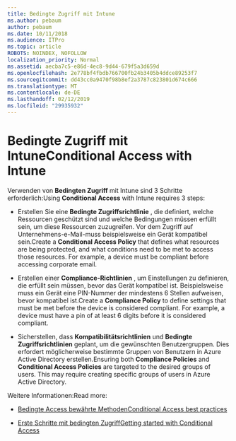 ```yaml
---
title: Bedingte Zugriff mit Intune
ms.author: pebaum
author: pebaum
ms.date: 10/11/2018
ms.audience: ITPro
ms.topic: article
ROBOTS: NOINDEX, NOFOLLOW
localization_priority: Normal
ms.assetid: aecba7c5-e86d-4ec8-9d44-679f5a3d659d
ms.openlocfilehash: 2e778bf4fbdb766700fb24b3405b4ddce89253f7
ms.sourcegitcommit: dd43cc0a9470f98b8ef2a3787c823801d674c666
ms.translationtype: MT
ms.contentlocale: de-DE
ms.lasthandoff: 02/12/2019
ms.locfileid: "29935932"
---
```

# <a name="conditional-access-with-intune"></a><span data-ttu-id="d36dd-102">Bedingte Zugriff mit Intune</span><span class="sxs-lookup"><span data-stu-id="d36dd-102">Conditional Access with Intune</span></span>

<span data-ttu-id="d36dd-103">Verwenden von **Bedingten Zugriff** mit Intune sind 3 Schritte erforderlich:</span><span class="sxs-lookup"><span data-stu-id="d36dd-103">Using **Conditional Access** with Intune requires 3 steps:</span></span> 
  
- <span data-ttu-id="d36dd-p101">Erstellen Sie eine **Bedingte Zugriffsrichtlinie** , die definiert, welche Ressourcen geschützt sind und welche Bedingungen müssen erfüllt sein, um diese Ressourcen zuzugreifen. Vor dem Zugriff auf Unternehmens-e-Mail-muss beispielsweise ein Gerät kompatibel sein.</span><span class="sxs-lookup"><span data-stu-id="d36dd-p101">Create a **Conditional Access Policy** that defines what resources are being protected, and what conditions need to be met to access those resources. For example, a device must be compliant before accessing corporate email.</span></span> 
    
- <span data-ttu-id="d36dd-p102">Erstellen einer **Compliance-Richtlinien** , um Einstellungen zu definieren, die erfüllt sein müssen, bevor das Gerät kompatibel ist. Beispielsweise muss ein Gerät eine PIN-Nummer der mindestens 6 Stellen aufweisen, bevor kompatibel ist.</span><span class="sxs-lookup"><span data-stu-id="d36dd-p102">Create a **Compliance Policy** to define settings that must be met before the device is considered compliant. For example, a device must have a pin of at least 6 digits before it is considered compliant.</span></span> 
    
- <span data-ttu-id="d36dd-p103">Sicherstellen, dass **Kompatibilitätsrichtlinien** und **Bedingte Zugriffsrichtlinien** geplant, um die gewünschten Benutzergruppen. Dies erfordert möglicherweise bestimmte Gruppen von Benutzern in Azure Active Directory erstellen.</span><span class="sxs-lookup"><span data-stu-id="d36dd-p103">Ensuring both **Compliance Policies** and **Conditional Access Policies** are targeted to the desired groups of users. This may require creating specific groups of users in Azure Active Directory.</span></span> 
    
<span data-ttu-id="d36dd-110">Weitere Informationen:</span><span class="sxs-lookup"><span data-stu-id="d36dd-110">Read more:</span></span>
  
- [<span data-ttu-id="d36dd-111">Bedingte Access bewährte Methoden</span><span class="sxs-lookup"><span data-stu-id="d36dd-111">Conditional Access best practices</span></span>](https://docs.microsoft.com/azure/active-directory/conditional-access/best-practices)
    
- [<span data-ttu-id="d36dd-112">Erste Schritte mit bedingten Zugriff</span><span class="sxs-lookup"><span data-stu-id="d36dd-112">Getting started with Conditional Access </span></span>](https://docs.microsoft.com/azure/active-directory/active-directory-conditional-access-azure-portal-get-started)
    

